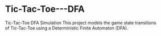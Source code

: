 # Tic-Tac-Toe---DFA
Tic-Tac-Toe DFA Simulation  This project models the game state transitions of Tic-Tac-Toe using a Deterministic Finite Automaton (DFA). 
